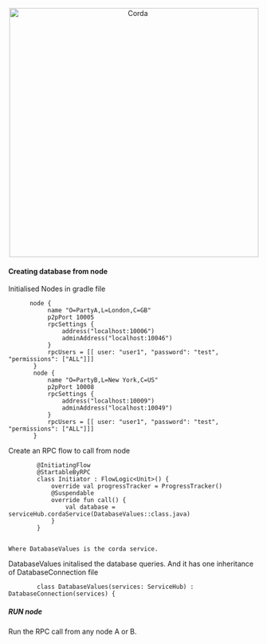 <p align="center">
  <img src="https://www.corda.net/wp-content/uploads/2016/11/fg005_corda_b.png" alt="Corda" width="500">
</p>

#### Creating database from node 
Initialised Nodes in gradle file 
          
          node {
               name "O=PartyA,L=London,C=GB"
               p2pPort 10005
               rpcSettings {
                   address("localhost:10006")
                   adminAddress("localhost:10046")
               }
               rpcUsers = [[ user: "user1", "password": "test", "permissions": ["ALL"]]]
           }
           node {
               name "O=PartyB,L=New York,C=US"
               p2pPort 10008
               rpcSettings {
                   address("localhost:10009")
                   adminAddress("localhost:10049")
               }
               rpcUsers = [[ user: "user1", "password": "test", "permissions": ["ALL"]]]
           }

Create an RPC flow to call from node

            @InitiatingFlow
            @StartableByRPC
            class Initiator : FlowLogic<Unit>() {
                override val progressTracker = ProgressTracker()
                @Suspendable
                override fun call() {
                    val database = serviceHub.cordaService(DatabaseValues::class.java)
                }
            }


    Where DatabaseValues is the corda service. 

DatabaseValues initalised the database queries. And it has one inheritance of DatabaseConnection file

            class DatabaseValues(services: ServiceHub) : DatabaseConnection(services) {
            
        
        
##### RUN node 

Run the RPC call from any node A or B.             
